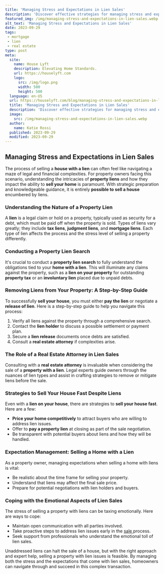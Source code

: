 ```yaml
---
title: 'Managing Stress and Expectations in Lien Sales'
description: 'Discover effective strategies for managing stress and expectations in lien sales. Stay curious as you navigate this complex process with confidence.'
featured_img: /img/managing-stress-and-expectations-in-lien-sales.webp
alt_text: 'Managing Stress and Expectations in Lien Sales'
date: 2023-09-29
tags:
 - mortgage
 - lien
 - real estate
type: post
meta:
  site:
    name: House Lyft
    description: Elevating Home Standards.
    url: https://houselyft.com
    logo:
      src: /img/logo.png
      width: 500
      height: 500
  language: en-US
  url: https://houselyft.com/blog/managing-stress-and-expectations-in-lien-sales
  title: 'Managing Stress and Expectations in Lien Sales'
  description: 'Discover effective strategies for managing stress and expectations in lien sales. Stay curious as you navigate this complex process with confidence.'
  image:
    src: /img/managing-stress-and-expectations-in-lien-sales.webp
  author:
    name: Katie Rossi
  published: 2023-09-29
  modified: 2023-09-29
---
```



## Managing Stress and Expectations in Lien Sales

The process of selling a **house with a lien** can often feel like navigating a maze of legal and financial complexities. For property owners facing this scenario, understanding the intricacies of **property liens** and how they impact the ability to **sell your home** is paramount. With strategic preparation and knowledgeable guidance, it is entirely **possible to sell a house** encumbered by liens.

### Understanding the Nature of a Property Lien

A **lien** is a legal claim or hold on a property, typically used as security for a debt, which must be paid off when the property is sold. Types of liens vary greatly; they include **tax liens**, **judgment liens**, and **mortgage liens**. Each type of lien affects the process and the stress level of selling a property differently.

### Conducting a Property Lien Search

It's crucial to conduct a **property lien search** to fully understand the obligations tied to your **home with a lien**. This will illuminate any claims against the property, such as a **lien on your property** for outstanding **property tax** or an **involuntary lien** placed due to unpaid debts.

### Removing Liens from Your Property: A Step-by-Step Guide

To successfully **sell your house**, you must either **pay the lien** or negotiate a **release of lien**. Here is a step-by-step guide to help you navigate this process:

1. Verify all liens against the property through a comprehensive search.
2. Contact the **lien holder** to discuss a possible settlement or payment plan.
3. Secure a **lien release** documents once debts are satisfied.
4. Consult a **real estate attorney** if complexities arise.

### The Role of a Real Estate Attorney in Lien Sales

Consulting with a **real estate attorney** is invaluable when considering the sale of a **property with a lien**. Legal experts guide owners through the nuances of lien types and assist in crafting strategies to remove or mitigate liens before the sale.

### Strategies to Sell Your House Fast Despite Liens

Even with a **lien on your house**, there are strategies to **sell your house fast**. Here are a few:
  - **Price your home competitively** to attract buyers who are willing to address lien issues.
  - Offer to **pay a property lien** at closing as part of the sale negotiation.
  - Be transparent with potential buyers about liens and how they will be handled.

### Expectation Management: Selling a Home with a Lien

As a property owner, managing expectations when selling a home with liens is vital:
  - Be realistic about the time frame for selling your property.
  - Understand that liens may affect the final sale price.
  - Prepare for potential negotiations with lien holders and buyers.

### Coping with the Emotional Aspects of Lien Sales

The stress of selling a property with liens can be taxing emotionally. Here are ways to cope:
  - Maintain open communication with all parties involved.
  - Take proactive steps to address lien issues early in the [sale  ](https://houselyft.com/blog/developing-a-timeline-for-selling-a-home-with-a-lien)process.
  - Seek support from professionals who understand the emotional toll of lien sales.

Unaddressed liens can halt the sale of a house, but with the right approach and expert help, selling a property with lien issues is feasible. By managing both the stress and the expectations that come with lien sales, homeowners can navigate through and succeed in this complex transaction.